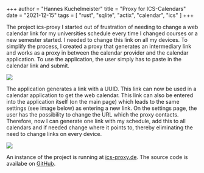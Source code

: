 +++
author = "Hannes Kuchelmeister"
title = "Proxy for ICS-Calendars"
date = "2021-12-15"
tags = [
  "rust", "sqlite", "actix", "calendar", "ics"
]
+++

The project ics-proxy I started out of frustration of needing to change a web calendar link for my universities schedule every time I changed courses or a new semester started. I needed to change this link on all my devices. To simplify the process, I created a proxy that generates an intermediary link and works as a proxy in between the calendar provider and the calendar application. To use the application, the user simply has to paste in the calendar link and submit.

![](/images/posts/21_ics-proxy/main-page.png)

The application generates a link with a UUID. This link can now be used in a calendar application to get the web calendar. This link can also be entered into the application itself (on the main page) which leads to the same settings (see image below) as entering a new link. On the settings page, the user has the possibility to change the URL which the proxy contacts. Therefore, now I can generate one link with my schedule, add this to all calendars and if needed change where it points to, thereby eliminating the need to change links on every device.

![](/images/posts/21_ics-proxy/settings.png)

An instance of the project is running at [ics-proxy.de](https://ics-proxy.de/).
The source code is availabe on [GitHub](https://github.com/13hannes11/ics-proxy).

